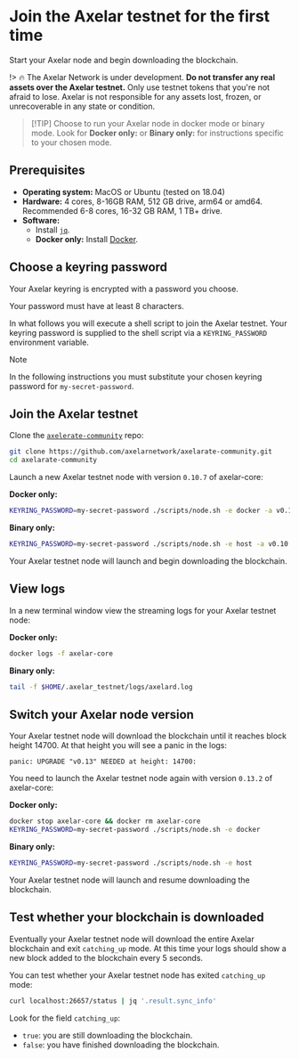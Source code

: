 # Join the Axelar testnet for the first time

Start your Axelar node and begin downloading the blockchain.

!> :fire: The Axelar Network is under development. **Do not transfer any real assets over the Axelar testnet.** Only use testnet tokens that you're not afraid to lose. Axelar is not responsible for any assets lost, frozen, or unrecoverable in any state or condition.

> [!TIP] Choose to run your Axelar node in docker mode or binary mode.
> Look for **Docker only:** or **Binary only:** for instructions specific to your chosen mode.

## Prerequisites

* **Operating system:**  MacOS or Ubuntu (tested on 18.04)
* **Hardware:** 4 cores, 8-16GB RAM, 512 GB drive, arm64 or amd64. Recommended 6-8 cores, 16-32 GB RAM, 1 TB+ drive.
* **Software:**
    * Install [`jq`](https://stedolan.github.io/jq/download/).
    * **Docker only:** Install [Docker](https://docs.docker.com/engine/install/).

## Choose a keyring password

Your Axelar keyring is encrypted with a password you choose.

Your password must have at least 8 characters.

In what follows you will execute a shell script to join the Axelar testnet.  Your keyring password is supplied to the shell script via a `KEYRING_PASSWORD` environment variable.

> [!NOTE]
> In the following instructions you must substitute your chosen keyring password for `my-secret-password`.

## Join the Axelar testnet

Clone the [`axelerate-community`](https://github.com/axelarnetwork/axelarate-community) repo:

```bash
git clone https://github.com/axelarnetwork/axelarate-community.git
cd axelarate-community
```

Launch a new Axelar testnet node with version `0.10.7` of axelar-core:

**Docker only:**
```bash
KEYRING_PASSWORD=my-secret-password ./scripts/node.sh -e docker -a v0.10.7
```

**Binary only:**
```bash
KEYRING_PASSWORD=my-secret-password ./scripts/node.sh -e host -a v0.10.7
```

Your Axelar testnet node will launch and begin downloading the blockchain.

## View logs

In a new terminal window view the streaming logs for your Axelar testnet node:

**Docker only:**
```bash
docker logs -f axelar-core
```

**Binary only:**
```bash
tail -f $HOME/.axelar_testnet/logs/axelard.log
```

## Switch your Axelar node version

Your Axelar testnet node will download the blockchain until it reaches block height 14700.  At that height you will see a panic in the logs:

```
panic: UPGRADE "v0.13" NEEDED at height: 14700: 
```

You need to launch the Axelar testnet node again with version `0.13.2` of axelar-core:

**Docker only:**
```bash
docker stop axelar-core && docker rm axelar-core
KEYRING_PASSWORD=my-secret-password ./scripts/node.sh -e docker
```

**Binary only:**
```bash
KEYRING_PASSWORD=my-secret-password ./scripts/node.sh -e host
```

Your Axelar testnet node will launch and resume downloading the blockchain.

## Test whether your blockchain is downloaded

Eventually your Axelar testnet node will download the entire Axelar blockchain and exit `catching_up` mode.  At this time your logs should show a new block added to the blockchain every 5 seconds.

You can test whether your Axelar testnet node has exited `catching_up` mode:

```bash
curl localhost:26657/status | jq '.result.sync_info'
```

Look for the field `catching_up`:
* `true`: you are still downloading the blockchain.
* `false`: you have finished downloading the blockchain.
